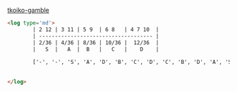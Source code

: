 [tkoiko-gamble](https://tkoiko.netlify.app/)

```html
<log type='md'>
		| 2 12 | 3 11 | 5 9  | 6 8   | 4 7 10  |
		| ------------------------------------ |
		| 2/36 | 4/36 | 8/36 | 10/36 |  12/36  |
		|   S  |   A  |  B   |   C   |    D    |
		
		['-', '-', 'S', 'A', 'D', 'B', 'C', 'D', 'C', 'B', 'D', 'A', 'S']
		
			
</log>
 ```
